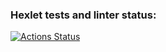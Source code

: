 ### Hexlet tests and linter status:
[![Actions Status](https://github.com/Anton-95/docker-project-74/actions/workflows/hexlet-check.yml/badge.svg)](https://github.com/Anton-95/docker-project-74/actions)